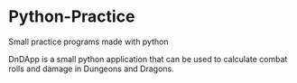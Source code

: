 # Python-Practice
Small practice programs made with python

DnDApp is a small python application that can be used to calculate combat rolls and damage in Dungeons and Dragons.

